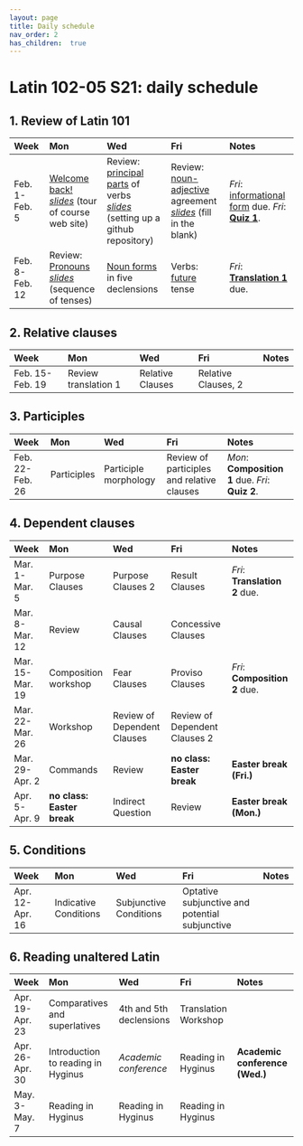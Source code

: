 ```yaml
---
layout: page
title: Daily schedule
nav_order: 2
has_children:  true
---
```


# Latin 102-05 S21: daily schedule


## 1. Review of Latin 101

| Week | Mon     |  Wed     |  Fri     | Notes |
| :------------- | :------------- |:------------- | :-------------| :-------------|
|Feb. 1-Feb. 5 | [Welcome back!](../assignments/welcomeback/) <br/> *[slides](../assignments/welcomeback/sitetour.pdf)* (tour of course web site) | Review: [principal parts](../assignments/verbs/) of verbs <br/> *[slides](../assignments/verbs/ghrepo.pdf)* (setting up a github repository)| Review: [noun-adjective](../assignments/substantives/)  agreement <br/> *[slides](../assignments/substantives/nounreview.pdf)* (fill in the blank) |     *Fri*: [informational form](../checklist/infoform/) due. *Fri*: [**Quiz 1**](../checklist/quiz1/). |
|Feb. 8-Feb. 12 | Review: [Pronouns](../assignments/pronouns/) <br/> *[slides](../assignments/pronouns/sot.pdf)* (sequence of tenses) | [Noun forms](../assignments/5declensions/) in five declensions| Verbs: [future](../assignments/future/) tense |     *Fri*: **[Translation 1](../checklist/translation1/)** due. |


## 2. Relative clauses

| Week | Mon     |  Wed     |  Fri     | Notes |
| :------------- | :------------- |:------------- | :-------------| :-------------|
|Feb. 15-Feb. 19 | Review translation 1 | Relative Clauses| Relative Clauses, 2 |      |


## 3. Participles

| Week | Mon     |  Wed     |  Fri     | Notes |
| :------------- | :------------- |:------------- | :-------------| :-------------|
|Feb. 22-Feb. 26 | Participles | Participle morphology| Review of participles and relative clauses |     *Mon*: **Composition 1** due. *Fri*: **Quiz 2**. |


## 4. Dependent clauses

| Week | Mon     |  Wed     |  Fri     | Notes |
| :------------- | :------------- |:------------- | :-------------| :-------------|
|Mar. 1-Mar. 5 | Purpose Clauses | Purpose Clauses 2| Result Clauses |     *Fri*: **Translation 2** due. |
|Mar. 8-Mar. 12 | Review | Causal Clauses| Concessive Clauses |      |
|Mar. 15-Mar. 19 | Composition workshop | Fear Clauses| Proviso Clauses |     *Fri*: **Composition 2** due. |
|Mar. 22-Mar. 26 | Workshop | Review of Dependent Clauses| Review of Dependent Clauses 2 |      |
|Mar. 29-Apr. 2 | Commands | Review| **no class: Easter break** |   **Easter break (Fri.)**   |
|Apr. 5-Apr. 9 | **no class: Easter break** | Indirect Question| Review |   **Easter break (Mon.)**   |


## 5. Conditions

| Week | Mon     |  Wed     |  Fri     | Notes |
| :------------- | :------------- |:------------- | :-------------| :-------------|
|Apr. 12-Apr. 16 | Indicative Conditions | Subjunctive Conditions| Optative subjunctive and potential subjunctive |      |


## 6. Reading unaltered Latin

| Week | Mon     |  Wed     |  Fri     | Notes |
| :------------- | :------------- |:------------- | :-------------| :-------------|
|Apr. 19-Apr. 23 | Comparatives and superlatives | 4th and 5th declensions| Translation Workshop |      |
|Apr. 26-Apr. 30 | Introduction to reading in Hyginus | *Academic conference*| Reading in Hyginus |   **Academic conference (Wed.)**   |
|May. 3-May. 7 | Reading in Hyginus | Reading in Hyginus| Reading in Hyginus |      |


